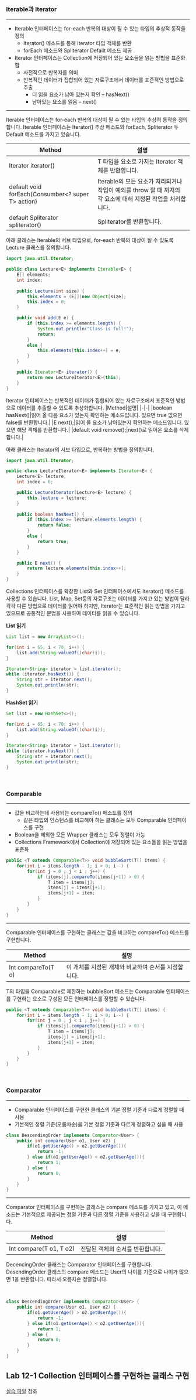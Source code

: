 ### Iterable과 Iterator
* * *
* Iterable 인터페이스는 for-each 반복의 대상이 될 수 있는 타입의 추상적 동작을 정의
    * Iterator() 메소드를 통해 Iterator 타입 객체를 반환
    * forEach 메소드와 Spliterator Defailt 메소드 제공
* Iterator 인터페이스는 Collection에 저장되어 있는 요소들을 읽는 방법을 표준화 함
    * 사전적으로 반복자를 의미
    * 반복적인 데이터가 집합되어 있는 자료구조에서 데이터를 표준적인 방법으로 추출
        * 더 읽을 요소가 남아 있는지 확인 – hasNext()
        * 남아있는 요소를 읽음 – next()
* * *
Iterable 인터페이스는 for-each 반복의 대상이 될 수 있는 타입의 추상적 동작을 정의합니다. Iterable 인터페이스는 Iterator() 추상 메소드와 forEach, Spliterator 두 Default 메소드를 가지고 있습니다.

|Method|설명|
|-|-|
|Iterator<T> iterator()|T 타입을 요소로 가지는 Iterator 객체를 반환합니다.|
|default void forEach(Consumber<? super T> action)|Iterable의 모든 요소가 처리되거나 작업이 예외를 throw 할 때 까지의 각 요소에 대해 지정된 작업을 처리합니다.|
|default Spliterator<T> spliterator()|Spliterator를 반환합니다.|

아래 클래스는 Iterable의 서브 타입으로, for-each 반복의 대상이 될 수 있도록 Lecture 클래스를 정의합니다.

```java
import java.util.Iterator;

public class Lecture<E> implements Iterable<E> {
    E[] elements;
    int index;
    
    public Lecture(int size) {
        this.elements = (E[])new Object[size];
        this.index = 0;
    }

    public void add(E e) {
        if (this.index >= elements.length) {
            System.out.println("Class is full!");
            return;
        }
        else {
            this.elements[this.index++] = e;
        }
    }

    public Iterator<E> iterator() {
        return new LectureIterator<E>(this);
    }
}
```

Iterator 인터페이스는 반복적인 데이터가 집합되어 있는 자료구조에서 표준적인 방법으로 데이터를 추출할 수 있도록 추상화합니다.
|Method|설명|
|-|-|
|boolean hasNext()|읽어 올 다음 요소가 있는지 확인하는 메소드입니다. 있으면 true 없으면 false를 반환합니다.|
|E next();|읽어 올 요소가 남아있는지 확인하는 메소드입니다. 있으면 해당 객체를 반환합니다.|
|default void remove();|next()로 읽어온 요소를 삭제합니다.|

아래 클래스는 Iterator의 서브 타입으로, 반복하는 방법을 정의합니다.

```java
import java.util.Iterator;

public class LectureIterator<E> implements Iterator<E> {
    Lecture<E> lecture;
    int index = 0;

    public LectureIterator(Lecture<E> lecture) {
        this.lecture = lecture;
    }
    
    public boolean hasNext() {
        if (this.index >= lecture.elements.length) {
            return false;
        }
        else {
            return true;
        }
    }

    public E next() {
        return lecture.elements[this.index++];
    }
}
```

Collections 인터페이스를 확장한 List와 Set 인터페이스에서도 Iterator() 메소드를 사용할 수 있습니다. List, Map, Set등의 자료구조는 데이터를 가지고 있는 방법이 달라 각각 다른 방법으로 데이터를 읽어야 하지만, Iterator는 표준적인 읽는 방법을 가지고 있으므로 공통적인 문법을 사용하여 데이터를 읽을 수 있습니다.

**List 읽기**
```java
List list = new ArrayList<>();

for(int i = 65; i < 70; i++) {
    list.add(String.valueOf((char)i));
}

Iterator<String> iterator = list.iterator();
while (iterator.hasNext()) {
    String str = iterator.next();
    System.out.println(str);
}
```
**HashSet 읽기**
```java
Set list = new HashSet<>();

for(int i = 65; i < 70; i++) {
    list.add(String.valueOf((char)i));
}

Iterator<String> iterator = list.iterator();
while (iterator.hasNext()) {
    String str = iterator.next();
    System.out.println(str);
}
```

<br />

### Comparable
***
* 값을 비교하는데 사용되는 compareTo() 메소드를 정의
    * 같은 타입의 인스턴스를 비교해야 하는 클래스는 모두 Comparable 인터페이스를 구현
* Boolean을 제외한 모든 Wrapper 클래스는 모두 정렬이 가능
* Collections Framework에서 Collection에 저장되어 있는 요소들을 읽는 방법을 표준화

```java
public <T extends Comparable<T>> void bubbleSort(T[] items) {
    for(int i = items.length - 1; i > 0; i--) {
        for(int j = 0 ; j < i ; j++) {
            if (items[j].compareTo(items[j+1]) > 0) {
                T item = items[j];
                items[j] = items[j+1];
                items[j+1] = item;
            }
        }
    }
}
```
***

Comparable 인터페이스를 구현하는 클래스는 값을 비교하는 compareTo() 메소드를 구현합니다. 

|Method|설명|
|-|-|
|Int compareTo(T o)|이 개체를 지정된 개체와 비교하여 순서를 지정합니다.|

T의 타입을 Comparable로 제한하는 bubbleSort 메소드는 Comparable 인터페이스를 구현하는 요소로 구성된 모든 인터페이스를 정렬할 수 있습니다.

```java
public <T extends Comparable<T>> void bubbleSort(T[] items) {
    for(int i = items.length - 1; i > 0; i--) {
        for(int j = 0 ; j < i ; j++) {
            if (items[j].compareTo(items[j+1]) > 0) {
                T item = items[j];
                items[j] = items[j+1];
                items[j+1] = item;
            }
        }
    }
}
```

<br />

### Comparator
***
* Comparable 인터페이스를 구현한 클래스의 기본 정렬 기준과 다르게 정렬할 때 사용
* 기본적인 정렬 기준(오름차순)을 기본 정렬 기준과 다르게 정렬하고 싶을 때 사용

```java
class DescendingOrder implements Comparator<User> {
    public int compare(User o1, User o2) {
        if(o1.getUserAge() > o2.getUserAge()){
            return -1;
        } else if(o1.getUserAge() < o2.getUserAge()){
            return 1;
        } else {
            return 0;
        }
    }
}
```
***
Comparator 인터페이스를 구현하는 클래스는 compare 메소드를 가지고 있고, 이 메소드는 기본적으로 제공되는 정렬 기준과 다른 정렬 기준을 사용하고 싶을 때 구현합니다.

|Method|설명|
|-|-|
|Int compare(T o1, T o2)|전달된 객체의 순서를 반환합니다.|

DecencingOrder 클래스는 Comparator 인터페이스를 구현합니다. DesendingOrder 클래스의 compare 메소드는 User의 나이를 기준으로 나이가 많으면 1을 반환합니다. 따라서 오름차순 정렬합니다.

<br />

```java
class DescendingOrder implements Comparator<User> {
    public int compare(User o1, User o2) {
        if(o1.getUserAge() > o2.getUserAge()){
            return -1;
        } else if(o1.getUserAge() < o2.getUserAge()){
            return 1;
        } else {
            return 0;
        }
    }
}
```
## Lab 12-1 Collection 인터페이스를 구현하는 클래스 구현

<a href="Lab_14-1.md">실습 파일</a> 참조

<br />
<br />
<br />
<br />
<br />

## List
List는 요소(Element)간의 순서가 있고, 크기가 가변적인 자료구조입니다. 이 장에서는 List의 구현체인 Vector, LinkedList, ArrayList, Stack에 대해 학습합니다.

#### Table of Contents
1. List 인터페이스
2. ArrayList
3. LinktedList
4. Queue
5. Vector
6. Stack

<br />

### List 인터페이스
***
* List는 중복을 허용하면서 저장 순서가 유지되는 자료구조
* 길이가 가변적이고 데이터 사이의 빈 공간을 허용하지 않음
* 배열의 인덱스와 같은 유일 식별자가 없음
* Collection 인터페이스의 서브 타입
* Vector, LinkedList, ArrayList등이 List 인터페이스의 서브 타입

<img src="images/Image03.png" width="400" />

***
List 인터페이스는 저장되는 데이터의 중복을 허용하면서 저장 순서가 유지되는 자료 구조입니다. List 인터페이스를 구현하는 Collection 개체들은 길이가 고정되어 있지 않고, 데이터 사이의 빈 공간을 허용하지 않습니다.

List 인터페이스는 아래와 같은 장점들을 가집니다.

* 데이터의 크기에 따른 동적 할당
* 빈 공간을 허용하지 않음
* 데이터의 삽입 삭제가 용이함

**주요 메소드**

|Method|설명|
|-|-|
|void add(int index, E element)|해당 index 위치에 요소를 추가 합니다.|
|boolean add(E e)|해당 요소를 추가 합니다.|
|E get(int index)|해당 위치의 요소를 반환 합니다.|
|int indexOf(Object o)|순방향 0번 위치부터 object 의 위치를 반환 합니다.|
|int lastIndexOf(Object o)|object의 위치를 반환 합니다.(역방향 마지막 위치부터 역으로 찾습니다.)|
|ListIterator<E> listIterator()<br />ListIterator<E> listIterator(int index)|Interator를 확장한 ListIterator를 반환합니다.|
|boolean remove(Object o)|object를 삭제 합니다. 성공하면 true를 반환 합니다.|
|E remove(int index)|index 위치의 객체를 삭제 후 삭제된 객체를 반환 합니다.|
|E set(int index, E element)|지정된 index 위치에 객체를 저장합니다.|
|sort(Comparator<? super E> c)|비교자(Comparator)에 의해서 List를 정렬합니다.|
|List<E> subList(int fromIndex, int toIndex)|지정된 범위 ( formIndex, toIndex)에 있는 객체를 반환 합니다.|
|static <E> List<E> of()|수정이 불가능한 emptyList 를 반환 합니다. java 9 추가 되었습니다.|
|static <E> List<E> of(E e1)|e1 <-- list 를  수정 불가능한  list ( ImmutableCollections) 반환 합니다. java 9에서 추가되었습니다.|

<br />

### ArrayList
***
* Java에서 가장 많이 사용되는 Collection 클래스
* 배열과 동일하게 연속된 메모리 공간을 사용
    * index를 사용하여 액세스 가능
    * 기본 크기 10개로 할당된 후 가변적으로 크기가 변함
    * 생성된 크기 이상이 저장되면 메모리에 추가로 할당됨
```java
ArrayList<String> list = new ArrayList<>();

for (int i = 0; i < list.size(); i++) {
    System.out.print(list.get(i) + " ");
}

for (String s: list) {
    System.out.print(s + " ");
}
```
***
ArrayList는 Java 프로그래밍에서 가장 많이 사용되는 Collection 클래스입니다. RandomAccess 인터페이스를 구현하여 index를 이용해서 비 순서로 액세스할 수 있으며, Cloneable 인터페이스를 구현하여 복제본을 만들어 낼 수 있습니다.

<img src="images/image04.png" width="600" />

**ArrayList 생성**
*  기본 생성: 기본 크기가 10으로 설정됨
```java
ArrayList list = new ArrayList();
```
* 기본 크기를 20으로 생성
```java
ArrayList list = new ArrayList(20);
```
* 기본 크기가 20이면서 10씩 증가하는 ArrayList 생성
```java
ArrayList list = new ArrayList(20, 10);
```
**생성 및 데이터 삽입**
```java
List<String> list  = new ArrayList();
list.add("red");
list.add("green");
list.add("blue");
```
**처음 위치에 데이터 삽입**
```java
list.set(0,"white");
```
**데이터 삭제**
```java
list.remove("white");
```
**데이터 존재 확인**
```java
list.contains("green")
```

<br />

### LinkedList
***
* 노드라고 불리는 요소가 포인터와 주소를 사용하여 연결되는 자료구조
    * 각 노드가 데이터와 포인터를 가지고 한 줄로 연결되는 방식
    * 해당 노드의 포인터가 이전 노드, 다음 노드의 연결을 할 수 있도록 저장
* 삽입 삭제가 쉽고 동적
    * 배열과 달리 데이터가 연속적으로 존재하지 않음
    * 모든 요소가 데이터를 연결(Link)한 형태의 자료 구조
* 직접적으로 노드에 접근할 수 없으며, 순회 방식의 접근

```java
LinkedList<String> list = new LinkedList<>();
list.add("red");list.addLast("pink");list.addFirst("yellow");
list.removeFirst(); list.removeLast();
for(String color : list){
    System.out.println("color:" + color);
}
```
***
LinkedList는 배열과 같이 데이터가 연속적으로 존재하지 않고 노드라 불리는 각 요소가 데이터와 포인터를 가지고 한 줄로 연결되는 방식의 자료구조입니다. 삽입 삭제가 쉽고 동적이기 때문에 선형으로 저장되고 중간 노드의 삽입 삭제가 없는 방식에 유리합니다.

LinkedList는 노드에 인덱스를 사용하는 방식으로 직접 접근할 수 없으며 Head 노드에서 시작하여 링크를 따라서 접근하는 순회 방식으로 데이터를 탐색합니다.

Serializable 인터페이스를 구현하여 쓰레드에 안전하며, Cloneable 인터페이스를 구현하여 복제 가능하고, Deque 인터페이스를 구현하여 처음과 끝 양쪽에서 데이터의 삽입과 삭제를 수행할 수 있습니다.

<img src="images/image05.png" width="600" />

LinkedList는 배열과 같이 데이터가 연속적으로 존재하지 않고 노드라 불리는 각 요소가 데이터와 포인터를 가지고 한 줄로 연결되는 방식의 자료구조입니다. 삽입 삭제가 쉽고 동적이기 때문에 선형으로 저장되고 중간 노드의 삽입 삭제가 없는 방식에 유리합니다.

LinkedList는 노드에 인덱스를 사용하는 방식으로 직접 접근할 수 없으며 Head 노드에서 시작하여 링크를 따라서 접근하는 순회 방식으로 데이터를 탐색합니다.

Serializable 인터페이스를 구현하여 쓰레드에 안전하며, Cloneable 인터페이스를 구현하여 복제 가능하고, Deque 인터페이스를 구현하여 처음과 끝 양쪽에서 데이터의 삽입과 삭제를 수행할 수 있습니다.

**주요 메소드**
|Method|설명|
|-|-|
|public void addFirst(E e)|첫번째 요소로 추가 합니다.|
|public void addLast(E e)|마지막 요소로 추가 합니다.|
|public E removeFirst()|첫번째 요소를 제거 합니다.|
|public E removeLast()|마지막 요소를 제거 합니다.|
|public E getFirst()|첫번째 요소를 반환 합니다.|
|public E getLast()<br />ListIterator<E> listIterator(int index)|마지막 요소를 반환 합니다.|

**생성 및 데이터 삽입**
```java
LinkedList<String> list = new LinkedList<>();
list.add("red");
list.add("green");
list.add("white");
```
**처음과 끝 위치에 데이터 삽입**
```java
list.addLast("pink");
list.addFirst("yellow");
```
**데이터 삭제**
```java
list.removeFirst();
list.removeLast();
```
**데이터 접근**
```java
for(String color : list){
    System.out.println("color:" + color);
}

Iterator<String> iterator = list.iterator();
while(iterator.hasNext()){
    System.out.println("color:" + iterator.next());
```

<br />

### Queue 인터페이스
***
* Stack과 반대로 FIFO(First In First Out) 형태를 가지는 자료구조
* 데이터가 입력되는 순서대로 처리되어야 하는 상황에서 사용
* LinkedList는 Queue의 구현체

```java
Queue queue = new LinkedList();
queue.add("white");
queue.offer("green");
queue.element();
queue.peek()
queue.remove();
queue.poll();
queue.forEach(item->{
    System.out.println(item);
});
```
***

Queue는 Stack과 반대로 FIFO(First In First Out) 형태를 가지는 자료구조이며, 데이터가 입력되는 순서대로 처리되어야 하는 상황에서 사용됩니다. 

Java Collection Framework의 Queue는 인터페이스이며, LinkedList는 Queue 인터페이스의 구현체입니다.

<img src="images/image06.png" width="600" />

**주요 메소드**
|Method|설명|
|-|-|
|public boolean add(E e)|element를 Queue에 추가합니다. 성공하면 true를 반환 합니다.저장공간이 부족하다면 IllegalStateException 발생합니다.|
|public boolean remove(Object o)|Queue에서 Object를 제거합니다.|
|public E element()|삭제없이 요소를 반환합니다. peek과는 달리 Queue가 비어있다면 NoSuchElementException 발생합니다.|
|public boolean offer(E e)|Queue에 객체를 저장 합니다. 성공하면 true, 실패하면 false를 반환합니다.|
|public E poll()|Queue에 객체를 꺼내서 반환합니다. 비어있다면 null을 반환합니다.|
|public E peek()|Queue에서 객체를 꺼내서 반환 합니다. 비어있으면 null을 반환합니다.|

**생성 및 데이터 삽입**
```java
Queue queue = new LinkedList();
queue.add("white");
queue.offer("green");
```
**데이터 조회 (꺼냄)**
```java
queue.peek();
queue.poll();
```
**데이터 조회 (삭제 없음)**
```java
queue.element()
```
**데이터 삭제**
```java
queue.remove();
queue.remove(“White”);
```
**데이터 순회**
```java
for(String color : list){
    System.out.println("color:" + color);
}

Iterator<String> iterator = list.iterator();
while(iterator.hasNext()){
    System.out.println("color:" + iterator.next());
}
```

<br />

### Vector
***
* Collection Framework가 추가되기 전에 추가된 레거시 클래스
* ArrayList와 유사하며, 지네릭스를 사용할 수 있도록 재 설계됨
    * List 인터페이스를 구현하여 크기가 가변적으로 변경됨
    * Vector를 개선하여 작성된 ArrayList보다 성능이 떨어짐
* 스레드에 안전하나, 동기화 비용이 발생하여 ArrayList 보다 성능이 떨어짐
***

Vector는 레거시 클래스로, 기능이 개선된 ArrayList가 추가되어 더 이상 사용할 필요가 없으나 코드 호환성을 위해 남아있는 List 구현체입니다. List 인터페이스를 구현하므로 ArrayList와 동일하게 동작합니다. 레거시 코드와의 호환 문제가 아니라면 Vector보다 ArrayList를 사용하는 것이 좋습니다.

<img src="images/image07.png" width="600" />

**Vector와 ArrayList**

|  |Vector|ArrayList|
|-|-|-|
|동기화|한번에 하나의 쓰레드에 접근 가능|동시에 여러 쓰레드가 작업할 수 있음|
|스레드 안전|Thread Safe|명시적인 Thread Safe |
|성능|느림|빠름(동기화가 되어 있지 않음)|
|크기증가|Vector Size의 100% 증가|ArrayList Size의 50% 증가|

<br />

### Stack
***
* FILO (First In Last Out) 구조를 가진 전통적인 자료구조
* Java에서 Stack은 Vector에서 파생됨
```java
Stack<String> stack = new Stack<>();

stack.push("white");
stack.push("red");
stack.pop();
stack.peek().
for(String s: stack) {
    System.out.print(s + " ");
}
```
***

Stack은 FILO(First In Last Out) 구조를 가진 전통적인 자료 구조이며, Java의 Collection Framework에서는 Vector에서 파행된 형태로 구현되었습니다.

<img src="images/image08.png" width="600" />

**주요 메소드**
|Method|설명|
|-|-|
|public E push(E item) |Stack의 아래에서부터 데이터를 저장합니다.|
|public synchronized E pop() |Stack의 맨 위의 값을 삭제합니다.|
|public synchronized E peek()|Stack의 맨 위의 값을 가져옴니다.|
|public synchronized int search(Object o) |Stack에서 해당 객체가 몇 번째에 있는지 반환합니다.|
|public boolean empty() |Stack이 비어있는지 확인합니다. 비어있다면 true를 반환합니다.|

**생성 및 데이터 삽입**
```java
Stack stack = new Stack();
stack.push("white");
stack.push("red");
```
**데이터 조회 (꺼냄)**
```java
stack.pop();
```
**최 상위 데이터 조회 (삭제 없음)**
```java
stack.peek();
```
**데이터 순회**
```java
for(String s: stack) {
    System.out.print(s + " ");
}

Iterator iterator = stack.iterator();
while(iterator.hasNext()) {
    System.out.print(iterator.next() + " ");
}
```

<br />
<br />
<br />
<br />
<br />

## Set
Set은 수학에서 말하는 집합과 유사한 자료구조를 표현합니다. Set 인터페이스는 집합과 유사하게 데이터의 중복을 허용하지 않으며 저장 순서가 유지되지 않습니다. 이 장에서는 Set 인터페이스의 구현체인 SortedSet, HashSet, TreeSet에 대해 학습합니다.

#### Table of Contents
1. Set 인터페이스
2. HashSet
3. TreeSet

<br />

### Set 인터페이스
***
* 집합과 유사한 자료구조 표현
* 중복된 요소를 허용하지 않음
* 저장 순서를 유지하지 않음
* HashSet, LinkedHashSet, TreeSet등으로 구현됨

<img src="images/image09.png" width="600" />

***

Set은 수학에서의 집합과 유사한 동작을 수행하는 자료구조이며, Java에서는 Set 인터페이스를 통해 구현합니다. Set은 중복되는 요소를 허용하지 않으며, 저장 순서를 유지하지 않습니다. (LinkedHashSet 예외)

List와 가장 다른 점은, 중복되는 요소를 허용하지 않는다는 것입니다. 

**주요 메소드**
|Method|설명|
|-|-|
|public boolean add(E item) |지정된 요소가 없을 경우 Set에 요소를 추가합니다. <br />지정된 요소가 존재하는 경우 false를 반환합니다.|
|public boolean remove(Object o)|지정된 객체가 존재하는 경우 해당 요소를 제거합니다. <br />요소가 없는 경우 false를 반환합니다.|
|public boolean contains(Object o)|지정된 요소가 집합에 있는지 확인합니다.|
|public boolean equals(Object o)|지정된 객체와 현재 집합이 같은지 비교합니다.|
|public boolean isEmpty()|집합이 비어있을 경우 true를, 아닌 경우 false를 반환합니다.|
|public int size()|집합에 포함된 요소의 수를 반환합니다.|
|public void clear()|집합의 모든 요소를 제거합니다.|

<br />

### HashSet
***
* Set 인터페이스를 구현한 가장 대표적인 컬렉션
* 입력의 순서가 없고 입력된 요소의 순서가 유지되지 않음
* 중복된 요소를 저장하지 않음
* Hash 알고리즘으로 데이터를 매핑
    * Hash에 의해 데이터의 위치를 특정시켜 해당 데이터를 빠르게 색인
    * 삽입, 삭제, 색인이 매우 빠른 컬렉션
```java
Set<String> set  = new HashSet();
System.out.println( "1.add color : " +  set.add("white"));
System.out.println( "2.add color : " +  set.add("white"));
System.out.println( "3.add color : " +  set.add("red"));

for(String s: set) {
    System.out.print(s + " ");
}
```
***

Set은 수학에서의 집합과 유사한 동작을 수행하는 자료구조이며, Java에서는 Set 인터페이스를 통해 구현합니다. Set은 중복되는 요소를 허용하지 않으며, 저장 순서를 유지하지 않습니다. (LinkedHashSet 예외)

HashSet은 데이터의 위치를 Hash에 의해 특정하므로 해당 데이터를 빠르게 검색할 수 있도록 합니다. HashSet은 집합의 전형적인 기능을 가지며, 데이터를 검색하기 위해 Hash 알고리즘을 이용하는 자료 구조입니다.

**Hash**  
Hash는 데이터를 검색할 때 사용할 Key와 실제 데이터의 Value가 한 쌍으로 존재하고, key 값이 배열의 인덱스로 저장되도록 하여 검색과 저장의 시간 복잡도를 O(1)에 수렴하게 되는, 검색과 저장을 빠르게 하는 기법을 의미합니다.

<img src="images/image10.png" width="600" />

**주요 메소드**
|Method|설명|
|-|-|
|public boolean addAll(Collection c) |주어진 컬렉션에 저장된 모든 개체를 추가합니다. (합집합)|
|public void clear()|Set에 있는 모든 요소를 삭제합니다|
|public boolean containsAll(Collection c)|주어진 컬렉션에 있는 모든 개체를 저장하고 있는지 확인합니다.|
|Public boolean removeAll(Collection e)|주어진 컬렉션에 저장된 모든 개체와 동일한 요소를 삭제합니다. (차집합)|

**생성 및 데이터 삽입**
```java
Set<String> set = new HashSet<>();
set.add("Jason");
set.add("Celine");
set.add("Jason");	// false를 반환하고 데이터가 입력되지 않음
```
**데이터 확인**
```java
set.contains("Jason");
```
**데이터 삭제**
```java
set.remove("Jason");
```
**데이터 순회**
```java
for(String s: set) {
    System.out.print(s);
}

Iterator iterator = set.iterator();
while(iterator.hasNext()) {
    System.out.print(iterator.next());
}
```

### TreeSet
***
* 중복을 허용하지 않고, 저장 순서를 유지하지 않음
* 이진 탐색 트리 구조의 하나인 레드-블랙 트리(Red-Black Tree) 구조
    * 정렬된 순서로 데이터를 저장
    * 추가와 삭제에는 불리하지만 검색과 정렬에는 유리
```java
TreeSet<Integer> treeSet = 
    new TreeSet(Arrays.asList(1,3,2,9,5,6,10,4,8,7));

for(int i: treeSet) {
    System.out.print(i + " ");
}
treeSet.first();
treeSet.last();
treeSet.higher(5);
treeSet.lower(5);
treeSet.headSet(5);
treeSet.tailSet(5);
treeSet.subSet(3,7);
```
***

TreeSet은 중복을 허용하지 않고 저장 순서를 유지하지 않는 Set의 성질을 가지는 구현체입니다. 이진 탐색 트리(Binary Search Tree)로 구성되어 추가와 삭제에는 불리하지만 정렬과 검색에 유리한 자료구조 입니다.

<img src="images/image11.png" width="600" />

**레드-블랙 트리(Red-Black Tree)**  
TreeSet은 이진 탐색 트리 중에서도 성능이 향상된 레드-블랙 트리로 구현되었습니다. 이진 탐색 트리는 트리의 높이만큼 시간이 걸리며, 데이터의 값이 트리에 잘 분산되어 있지 않으면 검색 효율이 떨어지는 구조입니다. 레드 블랙 트리는 상위 노드와 비교하여 큰 값은 오른쪽으로, 작은 값은 왼쪽으로 저장하는 구조로 데이터의 값이 트리에 잘 분산되어 균형을 맞추어 검색 효율을 높입니다.

<img src="images/image12.png" width="600" />

**주요 메소드**
|Method|설명|
|-|-|
|public E first()|정렬된 순서에서 첫 번째 객체를 반환합니다.|
|public E last()|정렬된 순서에서 마지막 객체를 반환합니다.|
|public E higher(E e)|지정된 객체보다 큰 값을 가진 객체중 제일 가까운 값의 객체를 반환합니다. 없으면 null을 반환합니다.|
|public E lower(E e)|지정된 객체보다 작은 값을 가진 객체 중 제일 가까운 값의 객체를 반환합니다. 없으면 null을 반환합니다.|
|public SortedSet<E> headSet(E toElement)|지정된 객체보다 작은 값의 객체들을 반환합니다.|
|public SortedSet<E> tailSet(E fromElement)|지정된 객체보다 큰 값의 객체들을 반환합니다.|
|public SortedSet<E> subSet(E fromElement, E toElement)|범위검색 결과를 반환합니다. 끝 범위인 toElement는 범위에 포함되지 않습니다.|

**생성 및 데이터 삽입**
```java
TreeSet<Integer> treeSet = new TreeSet<Integer>();
treeSet.add(1);
treeSet.add(5);
treeSet.add(2);
treeSet.add(6);
```
**데이터 확인**
```java
treeSet.first();	    // 첫 번째 값
treeSet.last();	        // 마지막 값
treeSet.higher(5);	    // 5보다 큰 첫 번째 값
treeSet.lower(5);	    // 5보다 작은 첫 번째 값
treeSet.headSet(5);	    // 5보다 작은 집합
treeSet.tailSet(5);	    // 5보다 큰 집합
treeSet.subSet(3,7);	// 3 <= 7인 집합
```
**데이터 삭제**
```java
set.remove("Jason");
```
**데이터 순회**
```java
for(String s: set) {
    System.out.print(s);
}

Iterator iterator = set.iterator();
while(iterator.hasNext()) {
    System.out.print(iterator.next());
}
```

<br />
<br />
<br />
<br />
<br />

## Map
Map은 key/value로 이루어져 하나의 쌍으로 묶인 데이터를 저장하는 Collection을 의미합니다. 이 장에서는 HashMap, HashTable, TreeMap, Properties등 Map을 구현하는 자료구조에 대해 학습합니다.

#### Table of Contents
1. HashMap
2. HashTable
3. Properties

<br />

### Map 인터페이스
***
* Key-Value 쌍으로 이루어진 데이터를 저장하는 자료구조
    * Key는 중복을 허용하지 않음
    * Value는 중복을 허용함
* 입력된 순서를 유지하지 않으며, 정렬되지 않음
* 삽입, 삭제, 검색에 유리
***

Map 인터페이스는 중복을 허용하지 않는 Key와 중복이 가능한 Value를 하나의 쌍으로 묶어서 저장하는 컬렉션 클래스를 구현하는데 사용되는 인터페이스입니다. Key와 Value의 쌍으로 구성된 데이터를 저장하고, 조회와 삭제는 Key를 이용하여 수행합니다.

Map은 Key는 중복될 수 없으나 Value는 중복되며, 기존에 저장된 Key와 같은 값의 Key로 Value가 저장되면 기존의 값은 없어지고 새 Value가 저장되는 특징을 가지는 자료구조입니다.

|Method|설명|
|-|-|
|void clear()|Map의 모든 개체를 삭제합니다.|
|boolean containsKey(Object key)|지정된 Key와 일치하는 Map의 Key가 있는지 확인합니다.|
|boolean containsValue(Object value)|지정된 value와 일치하는 value가 있는지 확인합니다.|
|Set entrySet()|Map에 저장된 key-value 상을 Map.Entry 객체로 저장한 Set로 반환합니다.|
|Object get(Object Key)|지정한 Key에 대응하는 Value를 반환합니다.|
|boolean isEmpty()|Map 객체가 비어있는지 여부를 반환합니다.|
|Set keyset()|Map에 저장된 모든 Key를 반환합니다.|
|Object put(Object key, Object value)|Key-Value 쌍을 Map에 저장합니다.|
|void putAll(Map t)|파라미터로 전달받은 Map의 모든 Key-Value 쌍을 저장합니다.|
|int size()|Map에 저장된 key-value 쌍을 반환합니다.|
|Collection values()|Map에 저장된 모든 value를 반환합니다.|

### HashMap
***
* Map 인터페이스를 구현한 자료구조
* Key, Value 쌍으로 데이터를 입력
* 해당 Key를 이용해 데이터에 액세스
* 스레드에 안전하지 않으나, 속도 측면에서 유리함
```java
Map map = new HashMap();
map.put("red", "Anne of Green Gables");
map.put("white","White Rabbit");

map.containsKey("red");
map.containsValue("White Rabbit");

map.get("white");

map.remove("red");
```
***

HashMap은 Map 인터페이스의 구현체이며 Key-Value의 쌍으로 데이터를 저장하고 Key를 해싱하여 데이터에 액세스하고 삭제합니다. Key는 컬렉션 내에서 유일한 값을 가집니다.

<img src="images/image13.png" width="600" />

HashMap에서 Key는 중복될 수 없으며, Value는 중복될 수 있습니다. Collection 또는 Iterable 인터페이스를 구현하지 않아 foreach문 등에서 순회될 수 없습니다. HashMap은 내부에 Key와 Value를 저장하는 자료 구조를 가지고 있습니다. HashMap은 HashSet와 유사한 방법으로 Key와 Value가 저장되는 위치를 결정합니다. 따라서 요소가 삽입되는 순서와 위치는 Hash 알고리즘이 결정합니다.

기존에 저장된 키와 동일한 키로 값을 저장하면 기존 값이 새 값으로 대치되며, Hashing을 사용하므로 많은 양의 데이터를 검색하는데 있어 뛰어난 성능을 보입니다.

|Method|설명|
|-|-|
|boolean containsKey(Object key)|지정된 key가 포함되어 있는지 여부를 반환합니다.|
|boolean containsValue(Object value)|지정된 value가 포함되어 있는지 여부를 반환합니다.|
|Set<Map.Entry<K,V>> entrySet()|지정된 키와 값을 Entry(key/value)의 형태로 Set에 저장하여 반환합니다.|
|Set<K> keySet()|지정된 모든 key를 Set에 저장하여 반환합니다.|
|void clear()|지정된 모든 객체를 제거합니다.|
|remove(Object key, Object value)|key에 해당하는 value를 제거합니다.|
|V getOrDefault(Object key, V defaultValue)|key에 해당되는 값을 반환합니다. 값이 존재하지 않는다면 defaultValue값을 반환합니다.|
|void putAll(Map<? extends K)|Map 저장된 모든요소를 HashMap에 저장합니다.|
|V replace(K key, V value)|당 key값을 value로 변경합니다.|
|boolean replace(K key, V oldValue, V newValue)|key, value 모두 일치한다면 newValue값으로 변경합니다.|

**생성 및 데이터 삽입**
```java
Map map = new HashMap();
map.put("red", "Anne of Green Gables");
map.put("white","White Rabbit");
```
**키와 값 존재 여부 확인**
```java
map.containsKey("red");
map.containsValue("White Rabbit");
```
**데이터 조회**
```java
map.get("white")
```
**데이터 삭제**
```java
map.remove("red");
```
**데이터 순회**
```java
Set<Map.Entry> entrySet = map.entrySet();

for(Map.Entry entry: entrySet) {
    System.out.println(entry.getKey() + ": " + entry.getValue());
}

Iterator iterator = entrySet.iterator();
while(iterator.hasNext()) {
    Map.Entry entry = (Map.Entry) iterator.next();  
    System.out.println(entry.getKey() + ": " + entry.getValue());
```

### Hashtable
***
* Hash를 이용해 Key와 Value 쌍으로 이루어진 데이터를 저장하는 전통적 자료구조
* HashMap과 동일한 방법으로 저장
    * Key, Value 쌍으로 데이터를 입력
    * 해당 Key를 이용해 데이터에 액세스
* 스레드에 안전함
* Collection Framework 이전부터 존재하던 레거시 클래스
```java
Map map = new Hashtable();
map.put("red", "Anne of Green Gables");
map.put("white","White Rabbit");

map.containsKey("red");
map.containsValue("White Rabbit");

map.get("white");

map.remove("red");
```
***
Hashtable은 Collection Framework 이전부터 존재하던 레거시 클래스로, HashMap과 동일하게 동작합니다. Hashtable은 HashMap과 달리 스레드에 안전합니다. 또, null 입력이 가능한 HashMap과 달리 null을 사용할 수 없습니다.

<img src="images/image14.png" width="600" />

**생성 및 데이터 삽입**
```java
Map map = new Hashtable();
map.put("red", "Anne of Green Gables");
map.put("white","White Rabbit");
```
**키와 값 존재 여부 확인**
```java
map.containsKey("red");
map.containsValue("White Rabbit");
```
**데이터 조회**
```java
map.get("white")
```
**데이터 삭제**
```java
map.remove("red");
```
**데이터 순회**
```java
Set<Map.Entry> entrySet = map.entrySet();

for(Map.Entry entry: entrySet) {
    System.out.println(entry.getKey() + ": " + entry.getValue());
}

Iterator iterator = entrySet.iterator();
while(iterator.hasNext()) {
    Map.Entry entry = (Map.Entry) iterator.next();  
    System.out.println(entry.getKey() + ": " + entry.getValue());
}
```

<br />
<br />
<br />
<br />
<br />

## Collections 클래스
java.util 패키지의 Collection 클래스는 Collection 인터페이스를 구현하는 인스턴스를 반환하는 static 메소드로 구성된 유틸리티 클래스로, collection을 위한 많은 동작들을 포함하고 있습니다. 이 장에서는 Collections 클래스가 제공하는 기능들에 대해 학습합니다.

#### Table of Contents
1. Collections 클래스
2. Collection 동기화
3. Unmodifiable Collection
4. Singleton Collection
5. Checked Collection

<br />

### Collections 클래스
***
* Collection 개체를 위한 여러 메소드를 제공하는 유틸리티 클래스
    * List, Set, Map등 모든 Collection 클래스에 사용
    * Collection 객체에 대한 생성, 정렬, 섞기, 병합, 검색등의 메소드를 제공
* static 메소드로 제공
```java
List numbers = Arrays.asList(1, 3, 10, 5, 8, 9, 7, 2, 6, 4);
Collections.max(numbers);
Collections.min(numbers);

Collections.sort(numbers);
Collections.binarySearch(numbers,3);
Collections.reverse(numbers);
Collections.shuffle(numbers);
```
***

java.util 패키지에 포함된 Collections 클래스는 Collection 객체를 위한 여러 메소드를 제공합니다. Collections 클래스는 List, Set, Map등 대부분의 Collection 클래스에 사용할 수 있으며 Collection 객체에 대한 정렬, 섞기, 병합, 검색 등의 기능을 static 메소드로 제공합니다.

**주요 메소드**
|Method|설명|
|-|-|
|static T min(Collection<? extends T> coll)|지정된 Collection의 가장 작은 요소를 반환합니다.|
|Static T max(Collection<? extends T> coll)|지정된 Collection의 가장 큰 요소를 반환합니다.|
|void sort(Comparator<? super E> c)|지정된 Collection을 오름차순으로 정렬합니다.|
|static void shuffle(List<?> list)|지정된 Collection을 랜덤으로 썩어줌니다.|
|binarySearch(List<? extends Comparable<? super T>> list, T key)|지정된 Collection에서 값을 찾아서 index를 반환합니다. |
|static boolean disjoint(Collection<?> c1, Collection<?> c2)|Collection c1, c2를 비교해서 일치하는 값이 하나도 없으면 true, 하나라도 있으면 false를 반환 합니다.|
|static <T> void copy(List<? super T> dest, List<? extends T> src)|지정된 collection의 모든 요소를 새로운 Collection으로 복사해서 반환 합니다.|
|static void reverse(List<?> list)|지정된 Collection을 역순으로 정렬합니다.|

**생성 (복사)**
```java
List<Integer> list = Arrays.asList(1, 3, 10, 5, 8, 9, 7, 2, 6, 4);
List<Integer> numbers = Arrays.asList(1, 2, 3, 4, 5, 6, 7, 8, 9, 10, 11, 12);
Collections.copy(numbers, list);
```
**최대값과 최소값**
```java
Collections.max(numbers);
Collections.min(numbers);
```
**정렬**
```java
Collection.sort(numbers);
```
**검색**
```java
Collections.binarySearch(numbers, 3);
```
**반전**
```java
Collections.reverse(numbers);
```
**섞기**
```java
Collections.shuffle(numbers);
```

<br />

### Collections 동시성 처리
***
* 멀티스레드 환경에서는 동시성 처리가 필요함
    * 하나의 Collection 객체에 여러 스레드가 접근할 때
    * 데이터 일관성을 위한 Synchronize 처리가 필요
* Vector와 Hashtable은 동시성을 처리하도록 설계됨
    * 동시성 처리는 느리므로, 비 멀티스레드 환경을 위해 ArrayList, HashMap등을 사용
* ArrayList, HashMap등에 동시성 제어가 필요할 때 Collections 클래스를 사용

```java
List<String> list  = Collections.synchronizedList(new ArrayList());
```
***
Collection Framework의 Vector와 Hashtable 객체에는 멀티스레드 환경에서 데이터 일관성을 위한 처리가 되어있지만, Synchronize 처리를 위한 비용을 줄이기 위해 비 멀티스레드 환경에서는 ArrayList, HashMap등 Synchronize가 없는 객체를 사용합니다.

ArrayList, HashMap등 동시성 처리가 되어 있지 않은 객체에 동시성 처리가 필요할 때, Collections 클래스의 synchronizeList, SynchronizedSet, SynchronizedMap등의 동시성 지원 메소드를 사용할 수 있습니다.

<br />

### 읽기 전용 Collection
***
* Collection에 저장된 데이터를 읽기전용으로 만듦
* 외부에서 변경할 수 없으므로 데이터의 무결성이 보장됨
* 읽기전용으로 설정된 Collection의 요소에 변경을 시도하면 UnsupportedOperationException 발생
```java
List<String> list = new ArrayList();
list = Collections.unmodifiableList(list);
```
***

Collection 객체는 자유롭게 데이터를 추가하고, 읽고, 수정하고, 지울 수 있습니다. Collection이 한번 생성된 후 데이터의 무결성을 위해 수정이 불가능해야 하는 경우, Collections 클래스의 unmodifiableList, unmodifiableSet, unmodifiableMap 메소드를 사용해 읽기 전용으로 설정할 수 있습니다.
```java
List<String> list = new ArrayList(){{
    add("red");
    add("green");
    add("blue");
}};

list = Collections.unmodifiableList(list);

try {
    list.add("pink");
} 
catch (UnsupportedOperationException e){
   e.printStackTrace();
}
```

<br />

### Checked Collection
***
* Collection에 단일 타입의 객체를 저장하고자 할 때 사용
* 지정된 타입 외 다른 타입이 저장될 때 ClassCast Exception 사용
    * checkedList, checkedSet, checkedMap 메소드 지원
```java
List colors = Collections.checkedList(new ArrayList(),String.class);
```
***

일반적으로 Collection 클래스에는 다양한 타입의 객체를 저장할 수 있습니다. 한 가지 타입의 객체를 저장하고자 한다면 checked 형태의 collection을 사용할 수 있습니다.

Collections 클래스에서 제공하는 checklist, checkedSet, checkedMap 메소드를 사용하여 단일 타입만 저장 가능한 Collection을 생성할 수 있습니다. 
```java
List colors = Collections.checkedList(new ArrayList(),String.class) ;
colors.add("white");
colors.add("black");
colors.add("green");
colors.add("pink");

try {
    colors.add(123);
}
catch (ClassCastException e){
    System.out.println(e.getMessage());
}

colors.forEach(color->{
    System.out.println(color);
});
```

<br />
<br />
<br />
<br />
<br />

## 검토
***
* Collection 개요
* Iterator, Comparable, Comparator
* List
* Set
* Map
* Collections 클래스
***
**Quiz**
1. Collection Framework를 구성하는 인터페이스와 클래스에 대해 설명하고 클래스 다이어그램을 작성하세요
2. List, Set, Map 컬렉션의 차이에 대해 설명하세요.
3. Iterable 인터페이스와 Iterator 인터페이스의 메소드를 기술하세요.
4. ArrayList와 Vector의 차이점에 대해 설명하세요